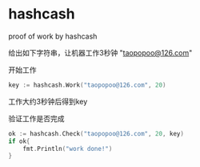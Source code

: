 hashcash
========

proof of work by hashcash
	


给出如下字符串，让机器工作3秒钟
"taopopoo@126.com"

开始工作
~~~ go
key := hashcash.Work("taopopoo@126.com", 20)
~~~
工作大约3秒钟后得到key


验证工作是否完成
~~~ go
ok := hashcash.Check("taopopoo@126.com", 20, key)
if ok{
	fmt.Println("work done!")
}
~~~